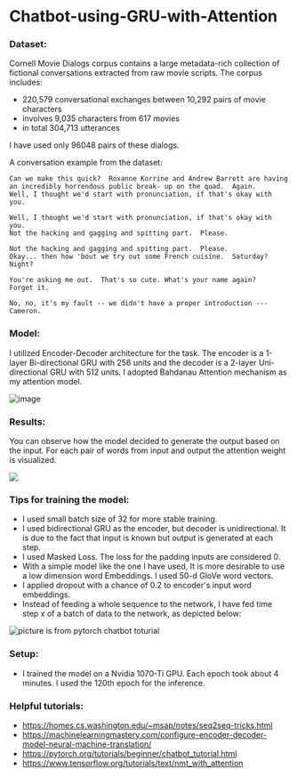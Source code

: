 # Chatbot-using-GRU-with-Attention
 
### Dataset:  

 Cornell Movie Dialogs corpus contains a large metadata-rich collection of fictional conversations extracted from raw movie scripts.
 The corpus includes:
- 220,579 conversational exchanges between 10,292 pairs of movie characters
- involves 9,035 characters from 617 movies
- in total 304,713 utterances

I have used only 96048 pairs of these dialogs.

A conversation example from the dataset:

```
Can we make this quick?  Roxanne Korrine and Andrew Barrett are having an incredibly horrendous public break- up on the quad.  Again.
Well, I thought we'd start with pronunciation, if that's okay with you.

Well, I thought we'd start with pronunciation, if that's okay with you.
Not the hacking and gagging and spitting part.  Please.

Not the hacking and gagging and spitting part.  Please.
Okay... then how 'bout we try out some French cuisine.  Saturday?  Night?

You're asking me out.  That's so cute. What's your name again?
Forget it.

No, no, it's my fault -- we didn't have a proper introduction ---
Cameron.
```

### Model:

I utilized Encoder-Decoder architecture for the task. The encoder is a 1-layer Bi-directional GRU with 256 units and the decoder is a 2-layer Uni-directional GRU with 512 units. I adopted Bahdanau Attention mechanism as my attention model.

![image](https://user-images.githubusercontent.com/61462986/230452719-1e529124-73fb-446e-91b6-75d81487e224.png)

### Results:

You can observe how the model decided to generate the output based on the input. For each pair of words from input and output the attention weight is visualized.

![](pictures/attention_output.png)

### Tips for training the model:

* I used small batch size of 32 for more stable training.
* I used bidirectional GRU as the encoder, but decoder is unidirectional. It is due to the fact that input is known but output is generated at each step.
* I used Masked Loss. The loss for the padding inputs are considered 0.
* With a simple model like the one I have used, It is more desirable to use a low dimension word Embeddings. I used 50-d GloVe word vectors.
* I applied dropout with a chance of 0.2 to encoder's input word embeddings.
* Instead of feeding a whole sequence to the network, I have fed time step x of a batch of data to the network, as depicted below:

![picture is from pytorch chatbot toturial](pictures/seq2seq_batches.png)

### Setup:

* I trained the model on a Nvidia 1070-Ti GPU. Each epoch took about 4 minutes. I used the 120th epoch for the inference.

### Helpful tutorials:

* https://homes.cs.washington.edu/~msap/notes/seq2seq-tricks.html
* https://machinelearningmastery.com/configure-encoder-decoder-model-neural-machine-translation/
* https://pytorch.org/tutorials/beginner/chatbot_tutorial.html
* https://www.tensorflow.org/tutorials/text/nmt_with_attention

